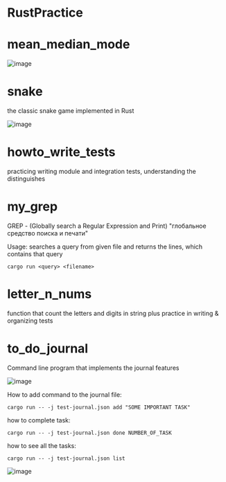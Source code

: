 # RustPractice

# mean_median_mode

![image](https://user-images.githubusercontent.com/58668238/138920299-bc853cd9-e17d-4502-99e5-afbc3bfb7c2c.png)

# snake

the classic snake game implemented in Rust

![image](https://user-images.githubusercontent.com/58668238/138920958-58695b5f-c309-43a2-8c79-e111e7f9432e.png)

# howto_write_tests

practicing writing module and integration tests, understanding the distinguishes

# my_grep

GREP - (Globally search a Regular  Expression and Print)
"глобальное средство поиска и печати"

Usage: searches a query from given file and returns the lines, which contains that query


```
cargo run <query> <filename>
```

# letter_n_nums

function that count the letters and digits in string
 plus 
practice in writing & organizing tests

# to_do_journal

Command line program that implements the journal features

![image](https://user-images.githubusercontent.com/58668238/139132732-051b7425-e6a8-4788-9ac7-60583e533d16.png)

How to add command to the journal file:

```
cargo run -- -j test-journal.json add "SOME IMPORTANT TASK"
```

how to complete task:
```
cargo run -- -j test-journal.json done NUMBER_OF_TASK
```

how to see all the tasks:
```
cargo run -- -j test-journal.json list
```


![image](https://user-images.githubusercontent.com/58668238/139326064-cba946b7-b256-4c0e-95a0-aeeee648a7cb.png)
